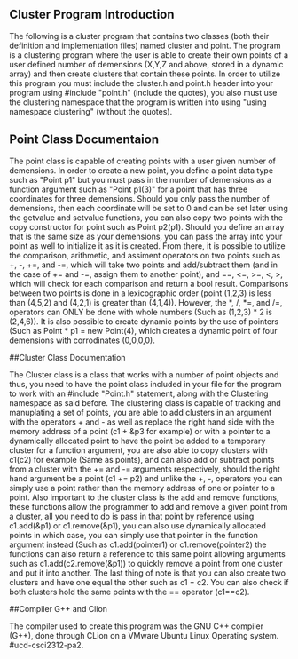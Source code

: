 ## Cluster Program Introduction

The following is a cluster program that contains two classes (both their definition and implementation files) named cluster and point. The program is a clustering program where the user is able to create their own points of a user defined number of demensions (X,Y,Z and above, stored in a dynamic array) and then create clusters that contain these points. In order to utilize this program you must include the cluster.h and point.h header into your program using #include "point.h" (include the quotes), you also must use the clustering namespace that the program is written into using "using namespace clustering" (without the quotes).

## Point Class Documentaion

The point class is capable of creating points with a user given number of demensions. In order to create a new point, you define a point data type such as "Point p1" but you must pass in the number of demensions as a function argument such as "Point p1(3)" for a point that has three coordinates for three demensions. Should you only pass the number of demensions, then each coordinate will be set to 0 and can be set later using the getvalue and setvalue functions, you can also copy two points with the copy constructor for point such as Point p2(p1). Should you define an array that is the same size as your demensions, you can pass the array into your point as well to initialize it as it is created. From there, it is possible to utilize the comparison, arithmetic, and assiment operators on two points such as +, -, +=, and -=, which will take two points and add/subtract them (and in the case of += and -=, assign them to another point), and ==, <=, >=, <, >, which will check for each comparison and return a bool result. Comparisons between two points is done in a lexicographic order (point (1,2,3) is less than (4,5,2) and (4,2,1) is greater than (4,1,4)). However, the *, /, *=, and /=, operators can ONLY be done with whole numbers (Such as (1,2,3) * 2 is (2,4,6)).
It is also possible to create dynamic points by the use of pointers (Such as Point * p1 = new Point(4), which creates a dynamic point of four demensions with corrodinates (0,0,0,0).

##Cluster Class Documentation

The Cluster class is a class that works with a number of point objects and thus, you need to have the point class included in your file for the program to work with an #include "Point.h" statement, along with the Clustering namespace as said before. The clustering class is capable of tracking and manuplating a set of points, you are able to add clusters in an argument with the operators + and - as well as replace the right hand side with the memory address of a point (c1 + &p3 for example) or with a pointer to a dynamically allocated point to have the point be added to a temporary cluster for a function argument, you are also able to copy clusters with c1(c2) for example (Same as points), and can also add or subtract points from a cluster with the += and -= arguments respectively, should the right hand argument be a point (c1 += p2) and unlike the +, -, operators you can simply use a point rather than the memory address of one or pointer to a point. Also important to the cluster class is the add and remove functions, these functions allow the programmer to add and remove a given point from a cluster, all you need to do is pass in that point by reference using c1.add(&p1) or c1.remove(&p1), you can also use dynamically allocated points in which case, you can simply use that pointer in the function argument instead (Such as c1.add(pointer1) or c1.remove(pointer2) the functions can also return a reference to this same point allowing arguments such as c1.add(c2.remove(&p1)) to quickly remove a point from one cluster and put it into another. The last thing of note is that you can also create two clusters and have one equal the other such as c1 = c2. You can also check if both clusters hold the same points with the == operator (c1==c2).

##Compiler
G++ and Clion

The compiler used to create this program was the GNU C++ compiler (G++), done through CLion on a VMware Ubuntu Linux Operating system.
#ucd-csci2312-pa2.

